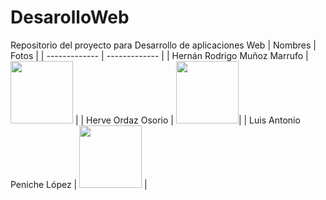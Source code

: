 # DesarolloWeb
Repositorio del proyecto para Desarrollo de aplicaciones Web
| Nombres  | Fotos |
| ------------- | ------------- |
| Hernán Rodrigo Muñoz Marrufo  | <img src="https://github.com/RodrigoMz14/ArquitecturaSoftware/assets/142472067/abe9c4c6-6291-4aa2-899d-7a7d072908c8" width="100" height="100">  |
| Herve Ordaz Osorio  | <img src="https://github.com/RodrigoMz14/DesarolloWeb/assets/142472067/4bfd52b7-f1fe-4930-844b-3ebf6ad7f260" width="100" height="100">|
| Luis Antonio Peniche López | <img src="https://github.com/RodrigoMz14/DesarolloWeb/assets/142472067/f531f64f-772b-414e-92e0-ab7f21719880" width="100" height="100">  |
